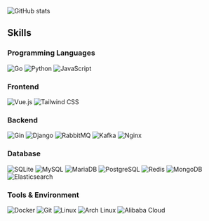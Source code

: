 ![GitHub stats](https://github-readme-stats.vercel.app/api?username=hl-tang&count_private=true&show_icons=true&theme=tokyonight&hide_rank=false)

<h2>Skills</h2>

<h3>Programming Languages</h3>
<p>
	<img alt="Go" src="https://img.shields.io/badge/-Go-00ADD8?style=flat-square&logo=Go&logoColor=white" />
	<img alt="Python" src="https://img.shields.io/badge/-Python-3776AB?style=flat-square&logo=Python&logoColor=white" />
	<img alt="JavaScript" src="https://img.shields.io/badge/-JavaScript-F7DF1E?style=flat-square&logo=JavaScript&logoColor=white" />
</p>

<h3>Frontend</h3>
<p>
	<img alt="Vue.js" src="https://img.shields.io/badge/-Vue.js-4fc08d?style=flat-square&logo=vuedotjs&logoColor=white" />
	<img alt="Tailwind CSS" src="https://img.shields.io/badge/-Tailwind CSS-06b6d4?style=flat-square&logo=tailwindcss&logoColor=white" />
</p>

<h3>Backend</h3>
<p>
	<img alt="Gin" src="https://img.shields.io/badge/-Gin-008ECF?style=flat-square&logo=gin&logoColor=white" />
	<img alt="Django" src="https://img.shields.io/badge/-Django-092E20?style=flat-square&logo=django&logoColor=white" />
	<img alt="RabbitMQ" src="https://img.shields.io/badge/-RabbitMQ-FF6600?style=flat-square&logo=rabbitmq&logoColor=white" />
	<img alt="Kafka" src="https://img.shields.io/badge/-Kafka-231F20?style=flat-square&logo=apachekafka&logoColor=white" />
	<img alt="Nginx" src="https://img.shields.io/badge/-NGINX-009639?style=flat-square&logo=nginx&logoColor=white" />
</p>

<h3>Database</h3>
<p>
	<img alt="SQLite" src="https://img.shields.io/badge/-SQLite-003B57?style=flat-square&logo=sqlite&logoColor=white" />
	<img alt="MySQL" src="https://img.shields.io/badge/-MySQL-4479A1?style=flat-square&logo=MySQL&logoColor=white" />
	<img alt="MariaDB" src="https://img.shields.io/badge/-MariaDB-003545?style=flat-square&logo=mariadb&logoColor=white" />
	<img alt="PostgreSQL" src="https://img.shields.io/badge/-PostgreSQL-4169E1?style=flat-square&logo=postgresql&logoColor=white" />
	<img alt="Redis" src="https://img.shields.io/badge/-Redis-FF4438?style=flat-square&logo=redis&logoColor=white" />
	<img alt="MongoDB" src="https://img.shields.io/badge/-MongoDB-47A248?style=flat-square&logo=mongodb&logoColor=white" />
	<img alt="Elasticsearch" src="https://img.shields.io/badge/-Elasticsearch-005571?style=flat-square&logo=elasticsearch&logoColor=white" />
</p>

<h3>Tools & Environment</h3>
<p>
	<img alt="Docker" src="https://img.shields.io/badge/-Docker-2496ed?style=flat-square&logo=docker&logoColor=white" />
	<img alt="Git" src="https://img.shields.io/badge/-Git-f05032?style=flat-square&logo=Git&logoColor=white" />
	<img alt="Linux" src="https://img.shields.io/badge/-Linux-fcc624?style=flat-square&logo=Linux&logoColor=white" />
	<img alt="Arch Linux" src="https://img.shields.io/badge/-Arch Linux-1793d1?style=flat-square&logo=ArchLinux&logoColor=white" />
	<img alt="Alibaba Cloud" src="https://img.shields.io/badge/-Alibaba Cloud-FF6A00?style=flat-square&logo=alibabacloud&logoColor=white" />
</p>


<!--
https://simpleicons.org/

https://github.com/anuraghazra/github-readme-stats

### Hi there 👋
**hl-tang/hl-tang** is a ✨ _special_ ✨ repository because its `README.md` (this file) appears on your GitHub profile.

Here are some ideas to get you started:

- 🔭 I’m currently working on ...
- 🌱 I’m currently learning ...
- 👯 I’m looking to collaborate on ...
- 🤔 I’m looking for help with ...
- 💬 Ask me about ...
- 📫 How to reach me: ...
- 😄 Pronouns: ...
- ⚡ Fun fact: ...
-->
